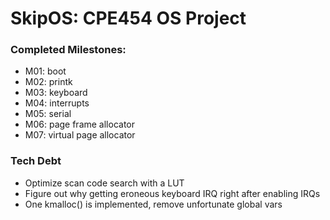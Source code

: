 # SkipOS: CPE454 OS Project

### Completed Milestones:
- M01: boot
- M02: printk
- M03: keyboard
- M04: interrupts
- M05: serial
- M06: page frame allocator
- M07: virtual page allocator

### Tech Debt
- Optimize scan code search with a LUT
- Figure out why getting eroneous keyboard IRQ right after enabling IRQs
- One kmalloc() is implemented, remove unfortunate global vars